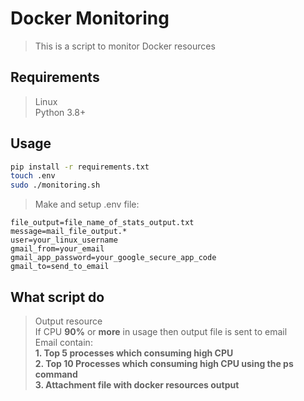 # Docker Monitoring

> This is a script to monitor Docker resources

## Requirements

> Linux   
> Python 3.8+

## Usage

```bash
pip install -r requirements.txt
touch .env
sudo ./monitoring.sh
```

> Make and setup .env file: 
```
file_output=file_name_of_stats_output.txt
message=mail_file_output.*
user=your_linux_username
gmail_from=your_email
gmail_app_password=your_google_secure_app_code
gmail_to=send_to_email
```

## What script do 
> Output resource     
> If CPU **90%** or **more** in usage then output file is sent to email  
> Email contain:          
**1. Top 5 processes which consuming high CPU**   
**2. Top 10 Processes which consuming high CPU using the ps command**         
**3. Attachment file with docker resources output**